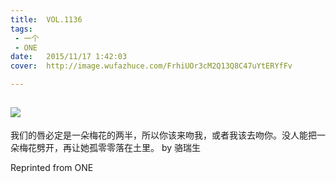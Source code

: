 ```yaml
---
title:	VOL.1136
tags:
 - 一个
 - ONE
date:	2015/11/17 1:42:03
cover:	http://image.wufazhuce.com/FrhiUOr3cM2Q13Q8C47uYtERYfFv

---
```

![](http://image.wufazhuce.com/FrhiUOr3cM2Q13Q8C47uYtERYfFv)
---

我们的唇必定是一朵梅花的两半，所以你该来吻我，或者我该去吻你。没人能把一朵梅花劈开，再让她孤零零落在土里。 by 骆瑞生
 
Reprinted from ONE
